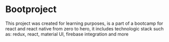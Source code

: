 # Bootproject

This project was created for learning purposes, is a part of a bootcamp for react and react native from zero to hero, it includes technologic stack such as: redux, react, material UI, firebase integration and more

